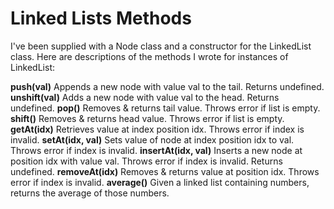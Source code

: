 # Linked Lists Methods 

I've been supplied with a Node class and a constructor for the LinkedList class. 
Here are descriptions of the methods I wrote for instances of LinkedList:

**push(val)**
    Appends a new node with value val to the tail. Returns undefined.
**unshift(val)**
    Adds a new node with value val to the head. Returns undefined.
**pop()**
    Removes & returns tail value. Throws error if list is empty.
**shift()**
    Removes & returns head value. Throws error if list is empty.
**getAt(idx)**
    Retrieves value at index position idx. Throws error if index is invalid.
**setAt(idx, val)**
    Sets value of node at index position idx to val. Throws error if index is invalid.
**insertAt(idx, val)**
    Inserts a new node at position idx with value val. Throws error if index is invalid. Returns undefined.
**removeAt(idx)**
    Removes & returns value at position idx. Throws error if index is invalid.
**average()** 
    Given a linked list containing numbers, returns the average of those numbers.